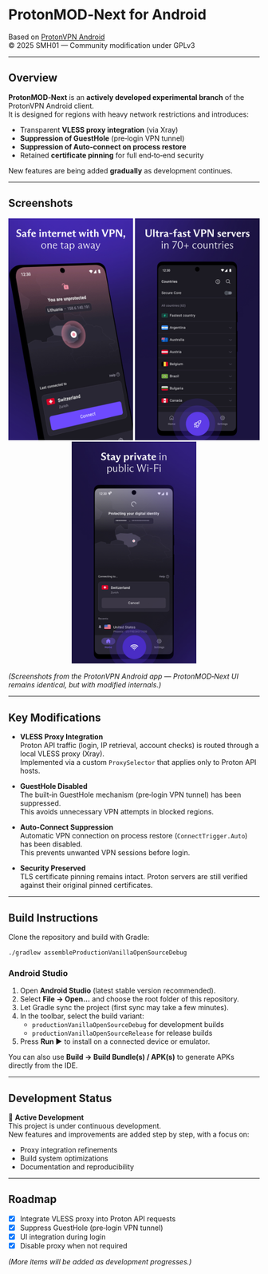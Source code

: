 # ProtonMOD‑Next for Android

Based on [ProtonVPN Android](https://github.com/ProtonVPN/android-app)  
© 2025 SMH01 — Community modification under GPLv3

---

## Overview

**ProtonMOD‑Next** is an **actively developed experimental branch** of the ProtonVPN Android client.  
It is designed for regions with heavy network restrictions and introduces:

- Transparent **VLESS proxy integration** (via Xray)
- **Suppression of GuestHole** (pre‑login VPN tunnel)
- **Suppression of Auto‑connect on process restore**
- Retained **certificate pinning** for full end‑to‑end security

New features are being added **gradually** as development continues.

---

## Screenshots

<p align="center">
  <img src="https://raw.githubusercontent.com/ProtonVPN/android-app/master/metadata/en-US/images/phoneScreenshots/2.jpg" width="250" alt="Connection screen"/>
  <img src="https://raw.githubusercontent.com/ProtonVPN/android-app/master/metadata/en-US/images/phoneScreenshots/3.jpg" width="250" alt="Country Screen"/>
  <img src="https://raw.githubusercontent.com/ProtonVPN/android-app/master/metadata/en-US/images/phoneScreenshots/4.jpg" width="250" alt="Connection"/>
</p>

*(Screenshots from the ProtonVPN Android app — ProtonMOD‑Next UI remains identical, but with modified internals.)*

---

## Key Modifications

- **VLESS Proxy Integration**  
  Proton API traffic (login, IP retrieval, account checks) is routed through a local VLESS proxy (Xray).  
  Implemented via a custom `ProxySelector` that applies only to Proton API hosts.

- **GuestHole Disabled**  
  The built‑in GuestHole mechanism (pre‑login VPN tunnel) has been suppressed.  
  This avoids unnecessary VPN attempts in blocked regions.

- **Auto‑Connect Suppression**  
  Automatic VPN connection on process restore (`ConnectTrigger.Auto`) has been disabled.  
  This prevents unwanted VPN sessions before login.

- **Security Preserved**  
  TLS certificate pinning remains intact. Proton servers are still verified against their original pinned certificates.

---

## Build Instructions

Clone the repository and build with Gradle:

```bash
./gradlew assembleProductionVanillaOpenSourceDebug
```
### Android Studio

1. Open **Android Studio** (latest stable version recommended).  
2. Select **File → Open…** and choose the root folder of this repository.  
3. Let Gradle sync the project (first sync may take a few minutes).  
4. In the toolbar, select the build variant:  
   - `productionVanillaOpenSourceDebug` for development builds  
   - `productionVanillaOpenSourceRelease` for release builds  
5. Press **Run ▶** to install on a connected device or emulator.  

You can also use **Build → Build Bundle(s) / APK(s)** to generate APKs directly from the IDE.

---

## Development Status

🚧 **Active Development**  
This project is under continuous development.  
New features and improvements are added step by step, with a focus on:

- Proxy integration refinements  
- Build system optimizations  
- Documentation and reproducibility  

---

## Roadmap

- [x] Integrate VLESS proxy into Proton API requests  
- [x] Suppress GuestHole (pre‑login VPN tunnel)
- [x] UI integration during login  
- [x] Disable proxy when not required  

*(More items will be added as development progresses.)*

